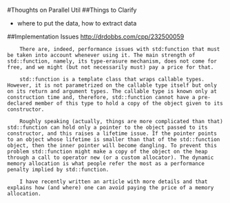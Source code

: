 #Thoughts on Parallel Util
##Things to Clarify
- where to put the data, how to extract data

##Implementation Issues
        http://drdobbs.com/cpp/232500059
        
        There are, indeed, performance issues with std:function that must be taken into account whenever using it. The main strength of std::function, namely, its type-erasure mechanism, does not come for free, and we might (but not necessarily must) pay a price for that.
        
        std::function is a template class that wraps callable types. However, it is not parametrized on the callable type itself but only on its return and argument types. The callable type is known only at construction time and, therefore, std::function cannot have a pre-declared member of this type to hold a copy of the object given to its constructor.
        
        Roughly speaking (actually, things are more complicated than that) std::function can hold only a pointer to the object passed to its constructor, and this raises a lifetime issue. If the pointer points to an object whose lifetime is smaller than that of the std::function object, then the inner pointer will become dangling. To prevent this problem std::function might make a copy of the object on the heap through a call to operator new (or a custom allocator). The dynamic memory allocation is what people refer the most as a performance penalty implied by std::function.
        
        I have recently written an article with more details and that explains how (and where) one can avoid paying the price of a memory allocation.

